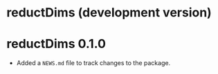 # reductDims (development version)

# reductDims 0.1.0

* Added a `NEWS.md` file to track changes to the package.
